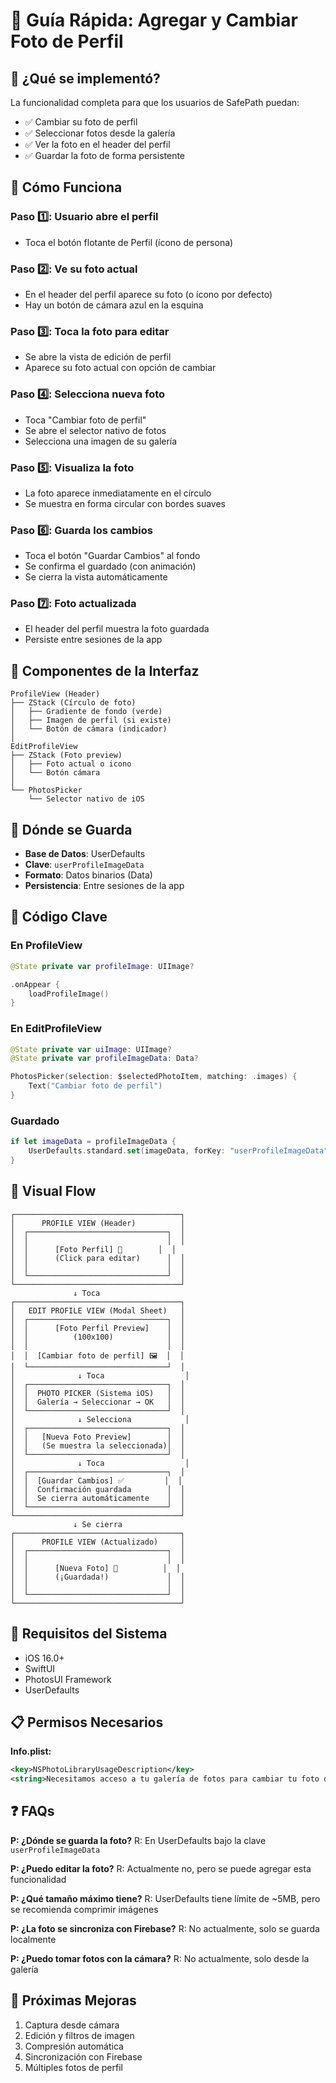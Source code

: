 # 📸 Guía Rápida: Agregar y Cambiar Foto de Perfil

## 🎯 ¿Qué se implementó?

La funcionalidad completa para que los usuarios de SafePath puedan:
- ✅ Cambiar su foto de perfil
- ✅ Seleccionar fotos desde la galería
- ✅ Ver la foto en el header del perfil
- ✅ Guardar la foto de forma persistente

## 🚀 Cómo Funciona

### Paso 1️⃣: Usuario abre el perfil
- Toca el botón flotante de Perfil (ícono de persona)

### Paso 2️⃣: Ve su foto actual
- En el header del perfil aparece su foto (o ícono por defecto)
- Hay un botón de cámara azul en la esquina

### Paso 3️⃣: Toca la foto para editar
- Se abre la vista de edición de perfil
- Aparece su foto actual con opción de cambiar

### Paso 4️⃣: Selecciona nueva foto
- Toca "Cambiar foto de perfil"
- Se abre el selector nativo de fotos
- Selecciona una imagen de su galería

### Paso 5️⃣: Visualiza la foto
- La foto aparece inmediatamente en el círculo
- Se muestra en forma circular con bordes suaves

### Paso 6️⃣: Guarda los cambios
- Toca el botón "Guardar Cambios" al fondo
- Se confirma el guardado (con animación)
- Se cierra la vista automáticamente

### Paso 7️⃣: Foto actualizada
- El header del perfil muestra la foto guardada
- Persiste entre sesiones de la app

## 📱 Componentes de la Interfaz

```
ProfileView (Header)
├── ZStack (Círculo de foto)
│   ├── Gradiente de fondo (verde)
│   ├── Imagen de perfil (si existe)
│   └── Botón de cámara (indicador)
│
EditProfileView
├── ZStack (Foto preview)
│   ├── Foto actual o icono
│   └── Botón cámara
│
└── PhotosPicker
    └── Selector nativo de iOS
```

## 💾 Dónde se Guarda

- **Base de Datos**: UserDefaults
- **Clave**: `userProfileImageData`
- **Formato**: Datos binarios (Data)
- **Persistencia**: Entre sesiones de la app

## 🔑 Código Clave

### En ProfileView
```swift
@State private var profileImage: UIImage?

.onAppear {
    loadProfileImage()
}
```

### En EditProfileView
```swift
@State private var uiImage: UIImage?
@State private var profileImageData: Data?

PhotosPicker(selection: $selectedPhotoItem, matching: .images) {
    Text("Cambiar foto de perfil")
}
```

### Guardado
```swift
if let imageData = profileImageData {
    UserDefaults.standard.set(imageData, forKey: "userProfileImageData")
}
```

## 🎨 Visual Flow

```
┌─────────────────────────────────────┐
│      PROFILE VIEW (Header)          │
│  ┌───────────────────────────────┐  │
│  │                               │  │
│  │      [Foto Perfil] 🎥        │  │
│  │      (Click para editar)      │  │
│  │                               │  │
│  └───────────────────────────────┘  │
└─────────────────────────────────────┘
              ↓ Toca
┌─────────────────────────────────────┐
│   EDIT PROFILE VIEW (Modal Sheet)   │
│  ┌───────────────────────────────┐  │
│  │      [Foto Perfil Preview]    │  │
│  │          (100x100)            │  │
│  │                               │  │
│  │  [Cambiar foto de perfil] 🖼️  │  │
│  └───────────────────────────────┘  │
│              ↓ Toca                  │
│  ┌───────────────────────────────┐  │
│  │  PHOTO PICKER (Sistema iOS)   │  │
│  │  Galería → Seleccionar → OK   │  │
│  └───────────────────────────────┘  │
│              ↓ Selecciona            │
│  ┌───────────────────────────────┐  │
│  │   [Nueva Foto Preview]        │  │
│  │   (Se muestra la seleccionada)│  │
│  └───────────────────────────────┘  │
│              ↓ Toca                  │
│  ┌───────────────────────────────┐  │
│  │  [Guardar Cambios] ✅         │  │
│  │  Confirmación guardada        │  │
│  │  Se cierra automáticamente    │  │
│  └───────────────────────────────┘  │
└─────────────────────────────────────┘
              ↓ Se cierra
┌─────────────────────────────────────┐
│      PROFILE VIEW (Actualizado)     │
│  ┌───────────────────────────────┐  │
│  │                               │  │
│  │      [Nueva Foto] 📸          │  │
│  │      (¡Guardada!)             │  │
│  │                               │  │
│  └───────────────────────────────┘  │
└─────────────────────────────────────┘
```

## 🔧 Requisitos del Sistema

- iOS 16.0+
- SwiftUI
- PhotosUI Framework
- UserDefaults

## 📋 Permisos Necesarios

**Info.plist:**
```xml
<key>NSPhotoLibraryUsageDescription</key>
<string>Necesitamos acceso a tu galería de fotos para cambiar tu foto de perfil</string>
```

## ❓ FAQs

**P: ¿Dónde se guarda la foto?**
R: En UserDefaults bajo la clave `userProfileImageData`

**P: ¿Puedo editar la foto?**
R: Actualmente no, pero se puede agregar esta funcionalidad

**P: ¿Qué tamaño máximo tiene?**
R: UserDefaults tiene límite de ~5MB, pero se recomienda comprimir imágenes

**P: ¿La foto se sincroniza con Firebase?**
R: No actualmente, solo se guarda localmente

**P: ¿Puedo tomar fotos con la cámara?**
R: No actualmente, solo desde la galería

## 🚀 Próximas Mejoras

1. Captura desde cámara
2. Edición y filtros de imagen
3. Compresión automática
4. Sincronización con Firebase
5. Múltiples fotos de perfil
